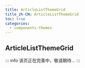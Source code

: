 ```yaml
---
title: ArticleListThemeGrid
title_zh-CN: ArticleListThemeGrid
toc: true
categories:
  - components-themes
---
```


## ArticleListThemeGrid

<ArticleListThemeGridPG />

::: info
该页正在完善中，敬请期待...
:::

<!-- TODO: -->
